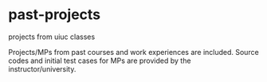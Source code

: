 # past-projects
projects from uiuc classes

Projects/MPs from past courses and work experiences are included.
Source codes and initial test cases for MPs are provided by the instructor/university.

